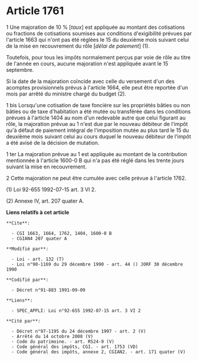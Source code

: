 # Article 1761

1 Une majoration de 10 % [*taux*] est appliquée au montant des cotisations ou fractions de cotisations soumises aux
conditions d'exigibilité prévues par l'article 1663 qui n'ont pas été réglées le 15 du deuxième mois suivant celui de la mise
en recouvrement du rôle [*délai de paiement*] (1).

Toutefois, pour tous les impôts normalement perçus par voie de rôle au titre de l'année en cours, aucune majoration n'est
appliquée avant le 15 septembre.

Si la date de la majoration coïncide avec celle du versement d'un des acomptes provisionnels prévus à l'article 1664, elle
peut être reportée d'un mois par arrêté du ministre chargé du budget (2).

1 bis Lorsqu'une cotisation de taxe foncière sur les propriétés bâties ou non bâties ou de taxe d'habitation a été mutée ou
transférée dans les conditions prévues à l'article 1404 au nom d'un redevable autre que celui figurant au rôle, la majoration
prévue au 1 n'est due par le nouveau débiteur de l'impôt qu'à défaut de paiement intégral de l'imposition mutée au plus tard
le 15 du deuxième mois suivant celui au cours duquel le nouveau débiteur de l'impôt a été avisé de la décision de mutation.

1 ter La majoration prévue au 1 est appliquée au montant de la contribution mentionnée à l'article 1600-0 B qui n'a pas été
réglé dans les trente jours suivant la mise en recouvrement.

2 Cette majoration ne peut être cumulée avec celle prévue à l'article 1762.

(1) Loi 92-655 1992-07-15 art. 3 VI 2.

(2) Annexe IV, art. 207 quater A.

**Liens relatifs à cet article**

	**Cite**:

	  - CGI 1663, 1664, 1762, 1404, 1600-0 B
	  - CGIAN4 207 quater A

	**Modifié par**:

	  - Loi - art. 132 (T)
	  - Loi n°90-1169 du 29 décembre 1990 - art. 44 () JORF 30 décembre 1990

	**Codifié par**:

	  - Décret n°91-883 1991-09-09

	**Liens**:

	  - SPEC_APPLI: Loi n°92-655 1992-07-15 art. 3 VI 2

	**Cité par**:

	  - Décret n°97-1195 du 24 décembre 1997 - art. 2 (V)
	  - Arrêté du 14 octobre 2008 (V)
	  - Code du patrimoine. - art. R524-9 (V)
	  - Code général des impôts, CGI. - art. 1753 (VD)
	  - Code général des impôts, annexe 2, CGIAN2. - art. 171 quater (V)
